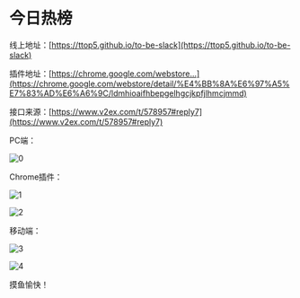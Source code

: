 # 今日热榜 

线上地址：[https://ttop5.github.io/to-be-slack](https://ttop5.github.io/to-be-slack)

插件地址：[https://chrome.google.com/webstore...](https://chrome.google.com/webstore/detail/%E4%BB%8A%E6%97%A5%E7%83%AD%E6%A6%9C/ldmhioaifhbepgelhgcjkpfjlhmcjmmd)

接口来源：[https://www.v2ex.com/t/578957#reply7](https://www.v2ex.com/t/578957#reply7)

PC端：

![0](https://user-images.githubusercontent.com/9512362/62197670-dcb65c00-b3b2-11e9-8eb0-1413761b485f.png)

Chrome插件：

![1](https://user-images.githubusercontent.com/9512362/62197676-e0e27980-b3b2-11e9-8be0-438b3fef2c38.png)

![2](https://user-images.githubusercontent.com/9512362/62197687-e50e9700-b3b2-11e9-901d-879e1d8f1149.png)

移动端：

![3](https://user-images.githubusercontent.com/9512362/62197693-eb047800-b3b2-11e9-84de-64a07f8c6484.png)

![4](https://user-images.githubusercontent.com/9512362/62197702-ef309580-b3b2-11e9-850e-eb6768d67902.png)

摸鱼愉快！
